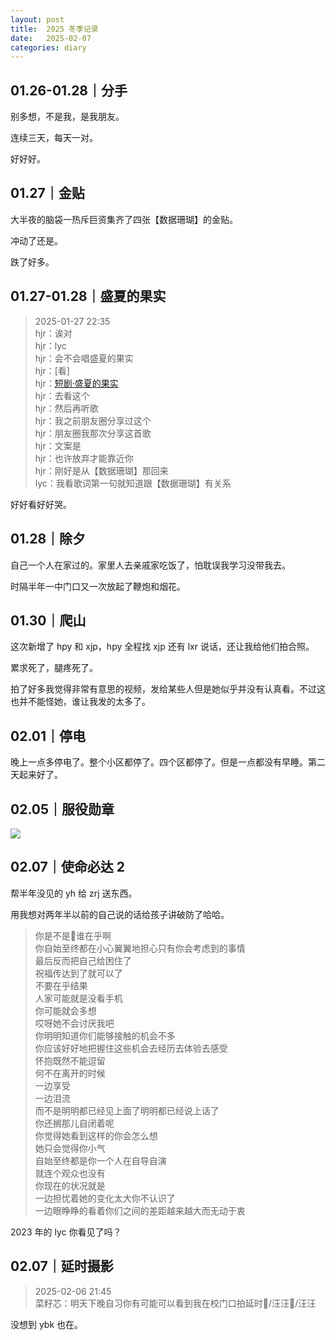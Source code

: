 ```yaml
---
layout: post
title:  2025 冬季记录
date:   2025-02-07
categories: diary
---
```


## 01.26-01.28｜分手

别多想，不是我，是我朋友。

连续三天，每天一对。

好好好。

## 01.27｜金贴

大半夜的脑袋一热斥巨资集齐了四张【数据珊瑚】的金贴。

冲动了还是。

跌了好多。

## 01.27-01.28｜盛夏的果实

>   2025-01-27 22:35  
>   hjr：诶对  
>   hjr：lyc  
>   hjr：会不会唱盛夏的果实  
>   hjr：[看]  
>   hjr：[短剧·盛夏的果实](https://www.douyin.com/video/7366182909323103499)  
>   hjr：去看这个  
>   hjr：然后再听歌  
>   hjr：我之前朋友圈分享过这个  
>   hjr：朋友圈我那次分享这首歌  
>   hjr：文案是  
>   hjr：也许放弃才能靠近你  
>   hjr：刚好是从【数据珊瑚】那回来  
>   lyc：我看歌词第一句就知道跟【数据珊瑚】有关系  

好好看好好哭。

## 01.28｜除夕

自己一个人在家过的。家里人去亲戚家吃饭了，怕耽误我学习没带我去。

时隔半年一中门口又一次放起了鞭炮和烟花。

## 01.30｜爬山

这次新增了 hpy 和 xjp，hpy 全程找 xjp 还有 lxr 说话，还让我给他们拍合照。

累求死了，腿疼死了。

拍了好多我觉得非常有意思的视频，发给某些人但是她似乎并没有认真看。不过这也并不能怪她，谁让我发的太多了。

## 02.01｜停电

晚上一点多停电了。整个小区都停了。四个区都停了。但是一点都没有早睡。第二天起来好了。

## 02.05｜服役勋章

![](https://steamuserimages-a.akamaihd.net/ugc/6294447746081449/271CBC0A7A15470903029DF301F8E886CC25ED4E/?imw=2048&imh=1152&ima=fit&impolicy=Letterbox&imcolor=%23000000&letterbox=true)

## 02.07｜使命必达 2

帮半年没见的 yh 给 zrj 送东西。

用我想对两年半以前的自己说的话给孩子讲破防了哈哈。

>   你是不是🤡谁在乎啊  
>   你自始至终都在小心翼翼地担心只有你会考虑到的事情  
>   最后反而把自己给困住了  
>   祝福传达到了就可以了  
>   不要在乎结果  
>   人家可能就是没看手机  
>   你可能就会多想  
>   哎呀她不会讨厌我吧  
>   你明明知道你们能够接触的机会不多  
>   你应该好好地把握住这些机会去经历去体验去感受  
>   怀抱既然不能逗留  
>   何不在离开的时候  
>   一边享受  
>   一边泪流  
>   而不是明明都已经见上面了明明都已经说上话了  
>   你还搁那儿自闭着呢  
>   你觉得她看到这样的你会怎么想  
>   她只会觉得你小气  
>   自始至终都是你一个人在自导自演  
>   就连个观众也没有  
>   你现在的状况就是  
>   一边担忧着她的变化太大你不认识了  
>   一边眼睁睁的看着你们之间的差距越来越大而无动于衷  

2023 年的 lyc 你看见了吗？

## 02.07｜延时摄影

>   2025-02-06  21:45  
>   菜籽芯：明天下晚自习你有可能可以看到我在校门口拍延时/汪汪/汪汪  

没想到 ybk 也在。